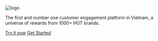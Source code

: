 ![logo](_assets/logo.svg ":size=400")

The first and number one customer engagement platform in Vietnam, a universe of rewards from 1000+ HOT brands.

[Try it now](https://lynkid.vn/)
[Get Started](affina/en/intro)
